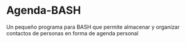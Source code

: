 # Agenda-BASH
Un pequeño programa para BASH que permite almacenar y organizar contactos de personas en forma de agenda personal

